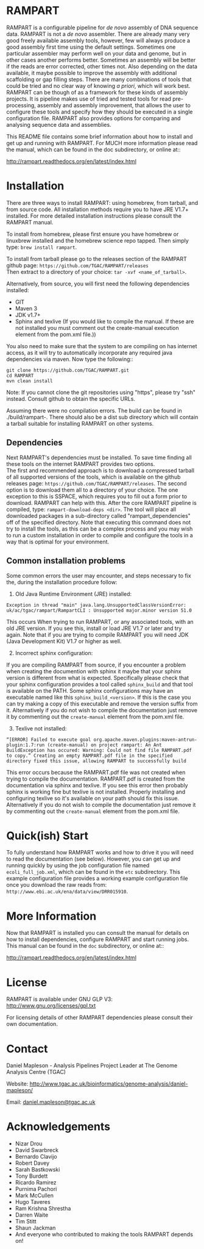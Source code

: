 RAMPART
=======

RAMPART is a configurable pipeline for *de novo* assembly of DNA sequence data. RAMPART is not a *de novo* assembler.
There are already many very good freely available assembly tools, however, few will always produce a good assembly first time
using the default settings. Sometimes one particular assembler may perform well on your data and genome, but in other
cases another performs better. Sometimes an assembly will be better if the reads are error corrected, other times not.
Also depending on the data available, it maybe possible to improve the assembly with additional scaffolding or gap
filling steps. There are many combinations of tools that could be tried and no clear way of knowing *a priori*, which will
work best. RAMPART can be though of as a framework for these kinds of assembly projects. It is pipeline makes use of
tried and tested tools for read pre-processing, assembly and assembly improvement, that allows the user to configure
these tools and specify how they should be executed in a single configuration file. RAMPART also provides options for
comparing and analysing sequence data and assemblies.

This README file contains some brief information about how to install and get up and running with RAMPART.  For MUCH more
information please read the manual, which can be found in the doc subdirectory, or online at::

http://rampart.readthedocs.org/en/latest/index.html


Installation
============

There are three ways to install RAMPART: using homebrew, from tarball, and from source code.  All installation methods
require you to have JRE V1.7+ installed.  For more detailed installation instructions please consult the RAMPART manual.

To install from homebrew, please first ensure you have homebrew or linuxbrew installed and the homebrew science repo tapped.
Then simply type: ``brew install rampart``.

To install from tarball please go to the releases section of the RAMPART github page: ``https://github.com/TGAC/RAMPART/releases``   
Then extract to a directory of your choice: ``tar -xvf <name_of_tarball>``.

Alternatively, from source, you will first need the following dependencies installed:

* GIT
* Maven 3
* JDK v1.7+
* Sphinx and texlive (If you would like to compile the manual.  If these are not installed you must comment out the create-manual execution element from the pom.xml file.))

You also need to make sure that the system to are compiling on has internet access, as it will try to automatically
incorporate any required java dependencies via maven. Now type the following::

    git clone https://github.com/TGAC/RAMPART.git
    cd RAMPART
    mvn clean install

Note: If you cannot clone the git repositories using "https", please try "ssh" instead. Consult github to obtain the
specific URLs.

Assuming there were no compilation errors. The build can be found in ./build/rampart-<version>. There should also be a
dist sub directory which will contain a tarball suitable for installing RAMPART on other systems.

Dependencies
------------

Next RAMPART's dependencies must be installed. To save time finding all these tools on the internet RAMPART provides two options.  
The first and recommended approach is to download a compressed tarball of all supported versions of the tools, which is available on the github releases page:
``https://github.com/TGAC/RAMPART/releases``.  The second option is to download them all to a directory of your
choice.  The one exception to this is SSPACE, which requires you to fill out a form prior to download.  RAMPART can help
with this.  After the core RAMPART pipeline is compiled, type: ``rampart-download-deps <dir>``.  The tool will place all
downloaded packages in a sub-directory called "rampart_dependencies" off of the specified directory.  Note that executing this
command does not try to install the tools, as this can be a complex process and you may wish to run a custom installation
in order to compile and configure the tools in a way that is optimal for your environment.


Common installation problems
----------------------------

Some common errors the user may encounter, and steps necessary to fix the, during the installation procedure follow:

1. Old Java Runtime Environment (JRE) installed:

``Exception in thread "main" java.lang.UnsupportedClassVersionError: uk/ac/tgac/rampart/RampartCLI : Unsupported major.minor version 51.0``

This occurs When trying to run RAMPART, or any associated tools, with an old JRE version.  If you see this, install or load
JRE V1.7 or later and try again.  Note that if you are trying to compile RAMPART you will need JDK (Java Development Kit)
V1.7 or higher as well.

2. Incorrect sphinx configuration:

If you are compiling RAMPART from source, if you encounter a problem when creating the documention with sphinx it maybe
that your sphinx version is different from what is expected.  Specifically please check that your sphinx configuration
provides a tool called ``sphinx_build`` and that tool is available on the PATH.  Some sphinx configurations may have
an executable named like this ``sphinx_build_<version>``.  If this is the case you can try making a copy of this executable
and remove the version suffix from it.  Alternatively if you do not wish to compile the documentation just remove it
by commenting out the ``create-manual`` element from the pom.xml file.

3. Texlive not installed:

``“[ERROR] Failed to execute goal org.apache.maven.plugins:maven-antrun-plugin:1.7:run (create-manual) on project rampart: An Ant BuildException has occured: Warning: Could not find file RAMPART.pdf to copy.” Creating an empty RAMPART.pdf file in the specified directory fixed this issue, allowing RAMPART to successfully build``

This error occurs because the RAMPART.pdf file was not created when trying to compile the documentation.  RAMPART.pdf is created from the documentation via sphinx and texlive.
If you see this error then probably sphinx is working fine but texlive is not installed.  Properly installing and configuring 
texlive so it's available on your path should fix this issue.  Alternatively if you
do not wish to compile the documentation just remove it by commenting out the ``create-manual`` element from the pom.xml file.


Quick(ish) Start
================

To fully understand how RAMPART works and how to drive it you will need to read the documentation (see below).  However,
you can get up and running quickly by using the job configuration file named ``ecoli_full_job.xml``, which can be found
in the ``etc`` subdirectory.  This example configuration file provides a working example configuration file once you 
download the raw reads from: ``http://www.ebi.ac.uk/ena/data/view/DRR015910``.


More Information
================

Now that RAMPART is installed you can consult the manual for details on how to install dependencies, configure
RAMPART and start running jobs.  This manual can be found in the ``doc`` subdirectory, or online at::

   http://rampart.readthedocs.org/en/latest/index.html


License
=======

RAMPART is available under GNU GLP V3: http://www.gnu.org/licenses/gpl.txt

For licensing details of other RAMPART dependencies please consult their own documentation.


Contact
=======

Daniel Mapleson - Analysis Pipelines Project Leader at The Genome Analysis Centre (TGAC)

Website: http://www.tgac.ac.uk/bioinformatics/genome-analysis/daniel-mapleson/

Email: daniel.mapleson@tgac.ac.uk



Acknowledgements
================

* Nizar Drou
* David Swarbreck
* Bernardo Clavijo
* Robert Davey
* Sarah Bastkowski
* Tony Burdett
* Ricardo Ramirez
* Purnima Pachori
* Mark McCullen
* Hugo Taveres
* Ram Krishna Shrestha
* Darren Waite
* Tim Stitt
* Shaun Jackman
* And everyone who contributed to making the tools RAMPART depends on!
